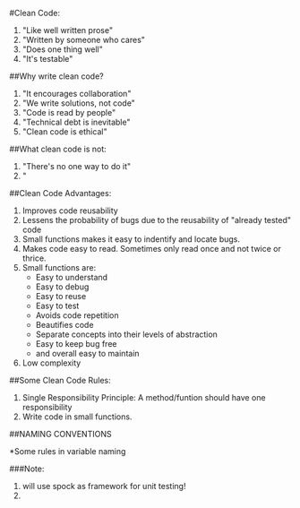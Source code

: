 #Clean Code:
1. "Like well written prose"
2. "Written by someone who cares"
3. "Does one thing well"
4. "It's testable"

>>>>>>>>>>>>>>>>>>>>>>>>>>>>>>>>>>>>>>>>>>>>>>>>>>>>>>>>>>>>>>>>>>

##Why write clean code?
1. "It encourages collaboration"
2. "We write solutions, not code"
3. "Code is read by people"
4. "Technical debt is inevitable"
5. "Clean code is ethical"



##What clean code is not:
1. "There's no one way to do it"
2. " 




##Clean Code Advantages:
1. Improves code reusability
2. Lessens the probability of bugs due to the reusability of "already tested" code
3. Small functions makes it easy to indentify and locate bugs.
4. Makes code easy to read. Sometimes only read once and not twice or thrice.
5. Small functions are: 
    * Easy to understand
    * Easy to debug
    * Easy to reuse
    * Easy to test
    * Avoids code repetition
    * Beautifies code
    * Separate concepts into their levels of abstraction
    * Easy to keep bug free
    * and overall easy to maintain
6. Low complexity

>>>>>>>>>>>>>>>>>>>>>>>>>>>>>>>>>>>>>>>>>>>>>>>>>>>>>>>>>>>>>>>>>>



##Some Clean Code Rules:
1. Single Responsibility Principle: A method/funtion should have one responsibility
2. Write code in small functions.

>>>>>>>>>>>>>>>>>>>>>>>>>>>>>>>>>>>>>>>>>>>>>>>>>>>>>>>>>>>>>>>>>>

##NAMING CONVENTIONS

*Some rules in variable naming 




>>>>>>>>>>>>>>>>>>>>>>>>>>>>>>>>>>>>>>>>>>>>>>>>>>>>>>>>>>>>>>>>>>

###Note:
1. will use spock as framework for unit testing!
2. 
